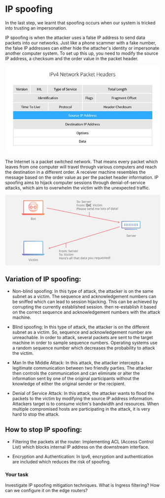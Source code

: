 # IP spoofing

In the last step, we learnt that spoofing occurs when our system is tricked into trusting an impersonation.

IP spoofing is when the attacker uses a false IP address to send data packets into our networks.  Just like a phone scammer with a fake number, the false IP addresses can either hide the attacher's identity or impersonate another computer system.  To set up this up, you need to modify the source IP address, a checksum and the order value in the packet header.


![GitHub Logo](./images/ip-spoofing.jpg)
<!--- (source: https://www.incapsula.com/ddos/ip-spoofing.html) -->

The Internet is a packet switched network.  That means every packet which leaves from one computer will travel through various computers and reach the destination in a different order. A receiver machine resembles the message based on the order value as per the packet header information. IP spoofing aims to hijack computer sessions through denial-of-service attacks, which aim to overwhelm the victim with the unexpected traffic.


![GitHub Logo](./images/ip-spoofing.png)
<!--- (source: https://www.cloudflare.com/learning/ddos/glossary/ip-spoofing/) -->

## Variation of IP spoofing:

* Non-blind spoofing: In this type of attack, the attacker is on the same subnet as a victim. The sequence and acknowledgement numbers can be sniffed which can lead to session hijacking. This can be achieved by corrupting the currently established session. then re-establish it based on the correct sequence and acknowledgement numbers with the attack machine.

* Blind spoofing: In this type of attack, the attacker is on the different subnet as a victim. So, sequence and acknowledgement number are unreachable. In order to attack, several packets are sent to the target machine in order to sample sequence numbers. Operating systems use a random sequence number which decreases the probability to attack the victim.  

* Man In the Middle Attack: In this attack, the attacker intercepts a legitimate communication between two friendly parties. The attacker then controls the communication and can eliminate or alter the information sent by one of the original participants without the knowledge of either the original sender or the recipient.

* Denial of Service Attack: In this attack, the attacker wants to flood the packets to the victim by modifying the source IP address information. Attackers target is to consume victim's bandwidth and resources. When multiple compromised hosts are participating in the attack, it is very hard to stop the attack.

## How to stop IP spoofing:

* Filtering the packets at the router: Implementing ACL (Access Control List) which blocks internal IP address on the downstream interface.

* Encryption and Authentication: In Ipv6, encryption and authentication are included which reduces the risk of spoofing.

### Your task
Investigate IP spoofing mitigation techniques. What is Ingress filtering? How can we configure it on the edge routers?

